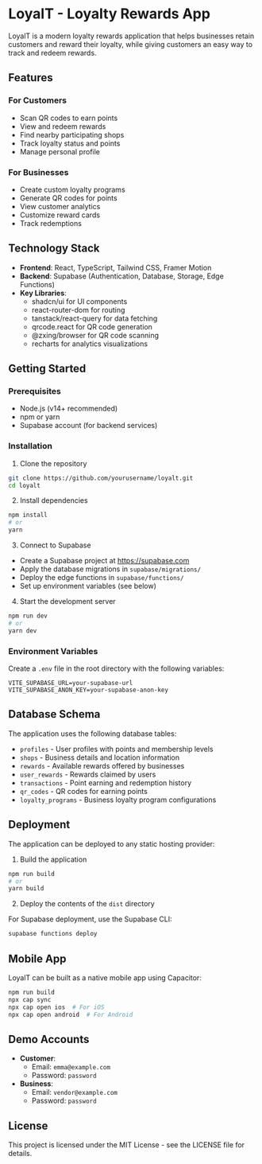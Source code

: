 
# LoyalT - Loyalty Rewards App

LoyalT is a modern loyalty rewards application that helps businesses retain customers and reward their loyalty, while giving customers an easy way to track and redeem rewards.

## Features

### For Customers
- Scan QR codes to earn points
- View and redeem rewards
- Find nearby participating shops
- Track loyalty status and points
- Manage personal profile

### For Businesses
- Create custom loyalty programs
- Generate QR codes for points
- View customer analytics
- Customize reward cards
- Track redemptions

## Technology Stack

- **Frontend**: React, TypeScript, Tailwind CSS, Framer Motion
- **Backend**: Supabase (Authentication, Database, Storage, Edge Functions)
- **Key Libraries**: 
  - shadcn/ui for UI components
  - react-router-dom for routing
  - tanstack/react-query for data fetching
  - qrcode.react for QR code generation
  - @zxing/browser for QR code scanning
  - recharts for analytics visualizations

## Getting Started

### Prerequisites

- Node.js (v14+ recommended)
- npm or yarn
- Supabase account (for backend services)

### Installation

1. Clone the repository
```bash
git clone https://github.com/yourusername/loyalt.git
cd loyalt
```

2. Install dependencies
```bash
npm install
# or
yarn
```

3. Connect to Supabase
- Create a Supabase project at https://supabase.com
- Apply the database migrations in `supabase/migrations/`
- Deploy the edge functions in `supabase/functions/`
- Set up environment variables (see below)

4. Start the development server
```bash
npm run dev
# or
yarn dev
```

### Environment Variables

Create a `.env` file in the root directory with the following variables:
```
VITE_SUPABASE_URL=your-supabase-url
VITE_SUPABASE_ANON_KEY=your-supabase-anon-key
```

## Database Schema

The application uses the following database tables:
- `profiles` - User profiles with points and membership levels
- `shops` - Business details and location information
- `rewards` - Available rewards offered by businesses
- `user_rewards` - Rewards claimed by users
- `transactions` - Point earning and redemption history
- `qr_codes` - QR codes for earning points
- `loyalty_programs` - Business loyalty program configurations

## Deployment

The application can be deployed to any static hosting provider:

1. Build the application
```bash
npm run build
# or
yarn build
```

2. Deploy the contents of the `dist` directory

For Supabase deployment, use the Supabase CLI:
```bash
supabase functions deploy
```

## Mobile App

LoyalT can be built as a native mobile app using Capacitor:

```bash
npm run build
npx cap sync
npx cap open ios  # For iOS
npx cap open android  # For Android
```

## Demo Accounts

- **Customer**: 
  - Email: `emma@example.com`
  - Password: `password`
- **Business**: 
  - Email: `vendor@example.com` 
  - Password: `password`

## License

This project is licensed under the MIT License - see the LICENSE file for details.
